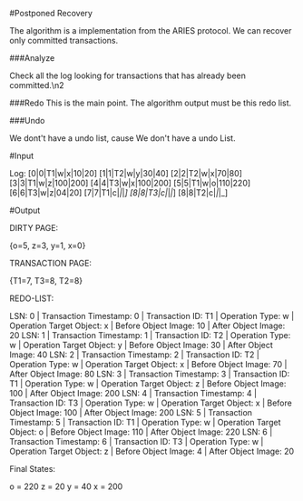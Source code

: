 #Postponed Recovery

The algorithm is a implementation from the ARIES protocol. We can recover only committed transactions.

###Analyze

Check all the log looking for transactions that has already been committed.\n2

###Redo
This is the main point. The algorithm output must be this redo list.

###Undo

We dont't have a undo list, cause We don't have a undo List.

#Input

Log:
[0|0|T1|w|x|10|20]
[1|1|T2|w|y|30|40]
[2|2|T2|w|x|70|80]
[3|3|T1|w|z|100|200] 
[4|4|T3|w|x|100|200]
[5|5|T1|w|o|110|220]
[6|6|T3|w|z|04|20]
[7|7|T1|c|_|_|_]
[8|8|T3|c|_|_|_]
[8|8|T2|c|_|_|_]

#Output

DIRTY PAGE: 

{o=5, z=3, y=1, x=0}

TRANSACTION PAGE: 

{T1=7, T3=8, T2=8}


REDO-LIST:

LSN: 0 | Transaction Timestamp: 0 | Transaction ID: T1 | Operation Type: w | Operation Target Object: x | Before Object Image: 10 | After Object Image: 20
LSN: 1 | Transaction Timestamp: 1 | Transaction ID: T2 | Operation Type: w | Operation Target Object: y | Before Object Image: 30 | After Object Image: 40
LSN: 2 | Transaction Timestamp: 2 | Transaction ID: T2 | Operation Type: w | Operation Target Object: x | Before Object Image: 70 | After Object Image: 80
LSN: 3 | Transaction Timestamp: 3 | Transaction ID: T1 | Operation Type: w | Operation Target Object: z | Before Object Image: 100 | After Object Image: 200
LSN: 4 | Transaction Timestamp: 4 | Transaction ID: T3 | Operation Type: w | Operation Target Object: x | Before Object Image: 100 | After Object Image: 200
LSN: 5 | Transaction Timestamp: 5 | Transaction ID: T1 | Operation Type: w | Operation Target Object: o | Before Object Image: 110 | After Object Image: 220
LSN: 6 | Transaction Timestamp: 6 | Transaction ID: T3 | Operation Type: w | Operation Target Object: z | Before Object Image: 4 | After Object Image: 20

Final States:

o = 220
z = 20
y = 40
x = 200